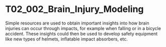 # T02_002_Brain_Injury_Modeling
Simple resources are used to obtain important insights into how brain injuries can occur through impacts, for example when falling or in a bicycle accident. These insights could then be used to develop safety equipment like new types of helmets, inflatable impact absorbers, etc.
